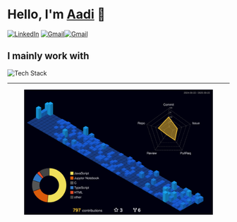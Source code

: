 # Hello, I'm <a href="https://www.aadijoshi.com">Aadi</a> 👋
  
<a href="https://www.linkedin.com/in/aadijoshi-india"><img src="https://skillicons.dev/icons?i=linkedin" alt="LinkedIn" width="40" /></a> <a href="mailto:toaadijoshi@gmail.com"><img src="https://skillicons.dev/icons?i=gmail" alt="Gmail" width="40" /></a><a href="mailto:toaadijoshi@gmail.com"><img src="https://skillicons.dev/icons?i=website" alt="Gmail" width="40" /></a>


  
  ## I mainly work with
  
  <img src="https://skillicons.dev/icons?i=cpp,tensorflow,pytorch,mongodb,react,nodejs,tailwind,kali,flutter,blender" alt="Tech Stack" />
<hr>

  <div align="center">
<!--   <img src="https://github-readme-stats.vercel.app/api?username=aadi-joshi&show_icons=true&theme=react&bg_color=151515&border_color=3a3a3a&title_color=61dbfb&text_color=c9cacc&icon_color=8cc84b" alt="GitHub Stats" /> -->

  <img src="./profile-3d-contrib/profile-night-view.svg" alt="3D Contribution Graph" width="85%" />

  <!-- ![Profile Views](https://komarev.com/ghpvc/?username=aadi-joshi&style=flat-square&color=8cc84b) -->
</div>
